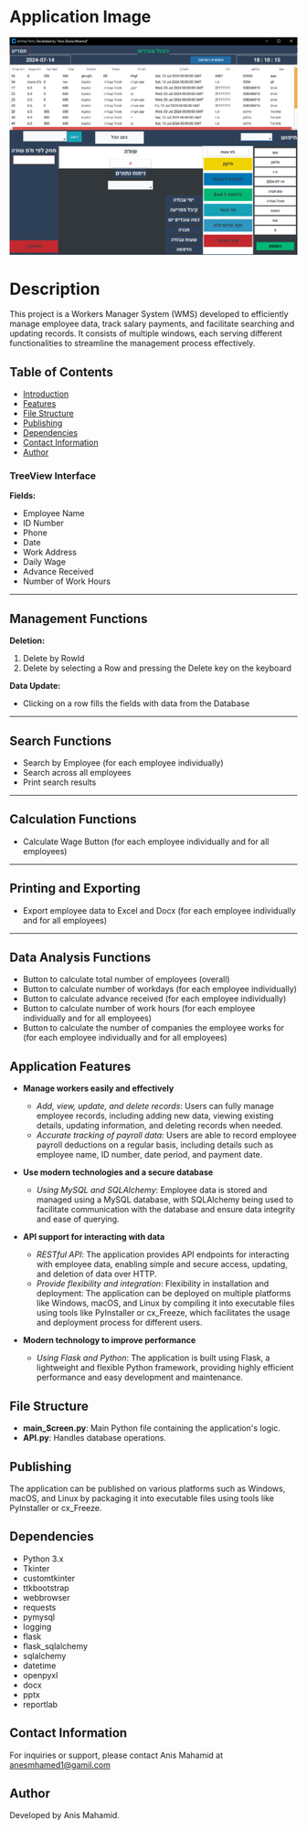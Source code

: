 # Application Image
![WM application image](WM.png)

# Description

This project is a Workers Manager System (WMS) developed to efficiently manage employee data, track salary payments, and facilitate searching and updating records. It consists of multiple windows, each serving different functionalities to streamline the management process effectively.

## Table of Contents

- [Introduction](#introduction)
- [Features](#features)
- [File Structure](#file-structure)
- [Publishing](#publishing)
- [Dependencies](#dependencies)
- [Contact Information](#contact-information)
- [Author](#author)


### TreeView Interface

**Fields:**
- Employee Name
- ID Number
- Phone
- Date
- Work Address
- Daily Wage
- Advance Received
- Number of Work Hours

---

## Management Functions

**Deletion:**
1. Delete by RowId
2. Delete by selecting a Row and pressing the Delete key on the keyboard

**Data Update:**
- Clicking on a row fills the fields with data from the Database

---

## Search Functions

- Search by Employee (for each employee individually)
- Search across all employees
- Print search results

---

## Calculation Functions

- Calculate Wage Button (for each employee individually and for all employees)

---

## Printing and Exporting

- Export employee data to Excel and Docx (for each employee individually and for all employees)

---

## Data Analysis Functions

- Button to calculate total number of employees (overall)
- Button to calculate number of workdays (for each employee individually)
- Button to calculate advance received (for each employee individually)
- Button to calculate number of work hours (for each employee individually and for all employees)
- Button to calculate the number of companies the employee works for (for each employee individually and for all employees)


## Application Features

- **Manage workers easily and effectively**
  - *Add, view, update, and delete records*: Users can fully manage employee records, including adding new data, viewing existing details, updating information, and deleting records when needed.
  - *Accurate tracking of payroll data*: Users are able to record employee payroll deductions on a regular basis, including details such as employee name, ID number, date period, and payment date.

- **Use modern technologies and a secure database**
  - *Using MySQL and SQLAlchemy*: Employee data is stored and managed using a MySQL database, with SQLAlchemy being used to facilitate communication with the database and ensure data integrity and ease of querying.

- **API support for interacting with data**
  - *RESTful API*: The application provides API endpoints for interacting with employee data, enabling simple and secure access, updating, and deletion of data over HTTP.
  - *Provide flexibility and integration*: Flexibility in installation and deployment: The application can be deployed on multiple platforms like Windows, macOS, and Linux by compiling it into executable files using tools like PyInstaller or cx_Freeze, which facilitates the usage and deployment process for different users.

- **Modern technology to improve performance**
  - *Using Flask and Python*: The application is built using Flask, a lightweight and flexible Python framework, providing highly efficient performance and easy development and maintenance.

## File Structure

- **main_Screen.py**: Main Python file containing the application's logic.
- **API.py**: Handles database operations.

## Publishing

The application can be published on various platforms such as Windows, macOS, and Linux by packaging it into executable files using tools like PyInstaller or cx_Freeze.

## Dependencies

- Python 3.x
- Tkinter
- customtkinter
- ttkbootstrap
- webbrowser
- requests
- pymysql
- logging
- flask
- flask_sqlalchemy
- sqlalchemy
- datetime
- openpyxl
- docx
- pptx
- reportlab

## Contact Information

For inquiries or support, please contact Anis Mahamid at anesmhamed1@gamil.com

## Author

Developed by Anis Mahamid.
